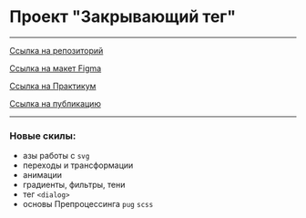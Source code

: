 # Проект "Закрывающий тег" <br>
-------------------------------------------------------------------------------------
[Ссылка на репозиторий](https://github.com/viperouss14/zakrivayuschiy-teg-f.git) <br>

[Ссылка на макет Figma](https://www.figma.com/file/JQhPLs2COLIeZtAtlsBS34/%238-%3C%2F%D0%B7%D0%B0%D0%BA%D1%80%D1%8B%D0%B2%D0%B0%D1%8E%D1%89%D0%B8%D0%B9-%D1%82%D0%B5%D0%B3%3E?node-id=0%3A1&mode=dev) <br>

[Ссылка на Практикум](https://practicum.yandex.ru/learn/frontend-developer/courses/4f5191d5-2bc3-4234-be24-967e3d31d2df/sprints/188134/topics/312e1e9a-1c44-4a09-812d-7698a3e07e6d/lessons/8369ff00-9e1d-4743-8cf3-711d019ad4bd/) <br>

[Ссылка на публикацию](https://viperouss14.github.io/zakrivayuschiy-teg-f/) <br>

---------------------------------------------------------------------------------------

### Новые скилы:
- азы работы с `svg`
- переходы и трансформации
- анимации
- градиенты, фильтры, тени
- тег `<dialog>`
- основы Препроцессинга `pug` `scss`
